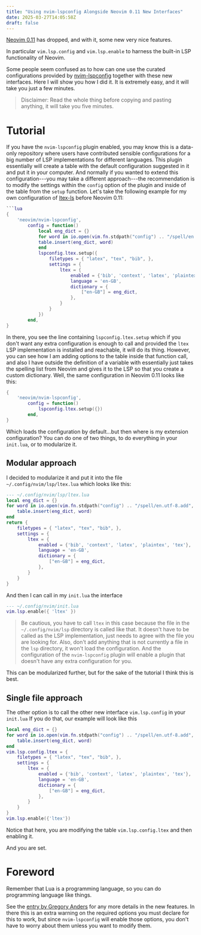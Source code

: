 ```yaml
---
title: "Using nvim-lspconfig Alongside Neovim 0.11 New Interfaces"
date: 2025-03-27T14:05:58Z
draft: false
---
```


[Neovim 0.11](https://gpanders.com/blog/whats-new-in-neovim-0-11/) has dropped, and with it, some new very nice features.

In particular `vim.lsp.config` and `vim.lsp.enable` to harness the built-in LSP functionality of Neovim.

Some people seem confused as to how can one use the curated configurations provided by [nvim-lspconfig](https://github.com/neovim/nvim-lspconfig) together with these new interfaces.
Here I will show you how I did it.
It is extremely easy, and it will take you just a few minutes.

> Disclaimer: Read the whole thing before copying and pasting anything, it will take you five minutes.

# Tutorial
If you have the `nvim-lspconfig` plugin enabled, you may know this is a data-only repository where users have contributed sensible configurations for a big number of LSP implementations for different languages.
This plugin essentially will create a table with the default configuration suggested in it and put it in your computer.
And normally if you wanted to extend this configuration---you may take a different approach---the recommendation is to modify the settings within the `config` option of the plugin and inside of the table from the `setup` function.
Let's take the following example for my own configuration of [ltex-ls](https://github.com/valentjn/ltex-ls) before Neovim 0.11:
```lua
```lua
{
    'neovim/nvim-lspconfig',
        config = function()
            local eng_dict = {}
            for word in io.open(vim.fn.stdpath("config") .. "/spell/en.utf-8.add", "r"):lines() do
            table.insert(eng_dict, word)
            end
            lspconfig.ltex.setup({
                filetypes = { "latex", "tex", "bib", },
                settings = {
                    ltex = {
                        enabled = {'bib', 'context', 'latex', 'plaintex', 'tex'},
                        language = 'en-GB',
                        dictionary = {
                            ["en-GB"] = eng_dict,
                        },
                    }
                }
            })
        end,
}
```
In there, you see the line containing `lspconfig.ltex.setup` which if you don't want any extra configuration is enough to call and provided the `ltex` LSP implementation is installed and reachable, it will do its thing.
However, you can see how I am adding options to the table inside that function call, and also I have outside the definition of a variable with essentially just takes the spelling list from Neovim and gives it to the LSP so that you create a custom dictionary.
Well, the same configuration in Neovim 0.11 looks like this:
```lua
{
    'neovim/nvim-lspconfig',
        config = function()
            lspconfig.ltex.setup({})
        end,
}
```
Which loads the configuration by default...but then where is my extension configuration?
You can do one of two things, to do everything in your `init.lua`, or to modularize it.

## Modular approach
I decided to modularize it and put it into the file `~/.config/nvim/lsp/ltex.lua` which looks like this:
```lua
--- ~/.config/nvim/lsp/ltex.lua
local eng_dict = {}
for word in io.open(vim.fn.stdpath("config") .. "/spell/en.utf-8.add", "r"):lines() do
    table.insert(eng_dict, word)
end
return {
    filetypes = { "latex", "tex", "bib", },
    settings = {
        ltex = {
            enabled = {'bib', 'context', 'latex', 'plaintex', 'tex'},
            language = 'en-GB',
            dictionary = {
                ["en-GB"] = eng_dict,
            },
        }
    }
}
```
And then I can call in my `init.lua` the interface
```lua
--- ~/.config/nvim/init.lua
vim.lsp.enable({ 'ltex' })
```
> Be cautious, you have to call `ltex` in this case because the file in the `~/.config/nvim/lsp` directory is called like that. It doesn't have to be called as the LSP implementation, just needs to agree with the file you are looking for.
> Also, don't add anything that is not currently a file in the `lsp` directory, it won't load the configuration. And the configuration of the `nvim-lspconfig` plugin will enable a plugin that doesn't have any extra configuration for you.

This can be modularized further, but for the sake of the tutorial I think this is best.

## Single file approach
The other option is to call the other new interface `vim.lsp.config` in your `init.lua`
If you do that, our example will look like this
```lua
local eng_dict = {}
for word in io.open(vim.fn.stdpath("config") .. "/spell/en.utf-8.add", "r"):lines() do
    table.insert(eng_dict, word)
end
vim.lsp.config.ltex = {
    filetypes = { "latex", "tex", "bib", },
    settings = {
        ltex = {
            enabled = {'bib', 'context', 'latex', 'plaintex', 'tex'},
            language = 'en-GB',
            dictionary = {
                ["en-GB"] = eng_dict,
            },
        }
    }
}
vim.lsp.enable({'ltex'})
```
Notice that here, you are modifying the table `vim.lsp.config.ltex` and then enabling it.

And you are set.

# Foreword
Remember that Lua is a programming language, so you can do programming language like things.

See the [entry by Gregory Anders](https://gpanders.com/blog/whats-new-in-neovim-0-11/) for any more details in the new features.
In there this is an extra warning on the required options you must declare for this to work, but since `nvim-lspconfig` will enable those options, you don't have to worry about them unless you want to modify them.
